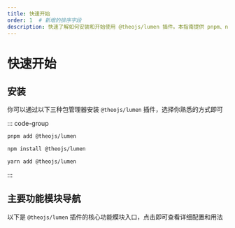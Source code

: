 ```yaml
---
title: 快速开始
order: 1  # 新增的排序字段
description: 快速了解如何安装和开始使用 @theojs/lumen 插件。本指南提供 pnpm、npm 和 yarn 安装命令，并概述了主题导入、首页定制、内容组件如公告栏、视频、评论等核心功能模块的入口。
---
```


# 快速开始

## 安装

你可以通过以下三种包管理器安装 `@theojs/lumen` 插件，选择你熟悉的方式即可

::: code-group

```sh [pnpm]
pnpm add @theojs/lumen
```

```sh [npm]
npm install @theojs/lumen
```

```sh [yarn]
yarn add @theojs/lumen
```

:::

## 主要功能模块导航

以下是 `@theojs/lumen` 插件的核心功能模块入口，点击即可查看详细配置和用法

<BoxCube
  :items="[
    { icon: { icon: 'heroicons:puzzle-piece', color: '#ff9800' }, name: '导入主题', link: 'theme' },
    { icon: { icon: 'heroicons:megaphone', color: '#e74c3c' }, name: '首页公告栏', link: 'notice' },
    { icon: { icon: 'heroicons:paint-brush', color: '#3498db' }, name: '首页下划线', link: 'underline' },
    { icon: { icon: 'heroicons-outline:template', color: '#2ecc71' }, name: '页脚配置', link: 'footer' },
    { icon: { icon: 'heroicons:bars-3', color: '#9b59b6' }, name: '侧边栏链接', link: 'aside' },
    { icon: { icon: 'heroicons:rectangle-group', color: '#1abc9c' }, name: '链接卡片', link: 'linkcard' },
    { icon: { icon: 'heroicons:photo', color: '#2ecc71' }, name: '图片描述', link: 'image-description' },
    { icon: { icon: 'heroicons-outline:chat', color: '#3498db' }, name: '集成评论', link: 'comment' },
    { icon: { icon: 'heroicons:chart-bar-square', color: '#007bff' }, name: '站点统计', link: 'analytics' },
    { icon: { icon: 'heroicons-outline:clipboard-copy', color: '#20c997' }, name: '复制按钮', link: 'copy-text' }
  ]"
/>
